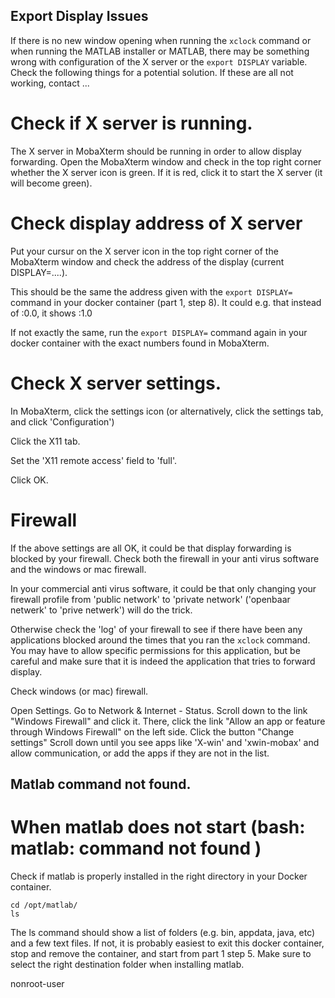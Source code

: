 
## Export Display Issues

If there is no new window opening when running the `xclock` command or when running the MATLAB installer or MATLAB, there may be something wrong with configuration of the X server or the `export DISPLAY` variable. Check the following things for a potential solution. If these are all not working, contact ...

# Check if X server is running.

The X server in MobaXterm should be running in order to allow display forwarding.
Open the MobaXterm window and check in the top right corner whether the X server icon is green. If it is red, click it to start the X server (it will become green).

# Check display address of X server

Put your cursur on the X server icon in the top right corner of the MobaXterm window and check the address of the display (current DISPLAY=....).

This should be the same the address given with the `export DISPLAY=` command in your docker container (part 1, step 8). It could e.g. that instead of <IPv4 address>:0.0, it shows <IPv4 address>:1.0

If not exactly the same, run the `export DISPLAY=`  command again in your docker container with the exact numbers found in MobaXterm.

# Check X server settings.

In MobaXterm, click the settings icon (or alternatively, click the settings tab, and click 'Configuration') 

Click the X11 tab.

Set the 'X11 remote access' field to 'full'.

Click OK.

# Firewall 
 
If the above settings are all OK, it could be that display forwarding is blocked by your firewall. Check both the firewall in your anti virus software and the windows or mac firewall.

In your commercial anti virus software, it could be that only changing your firewall profile from 'public network' to 'private network' ('openbaar netwerk' to 'prive netwerk') will do the trick. 

Otherwise check the 'log' of your firewall to see if there have been any applications blocked around the times that you ran the `xclock` command. You may have to allow specific permissions for this application, but be careful and make sure that it is indeed the application that tries to forward display.

Check windows (or mac) firewall.

Open Settings.
Go to Network & Internet - Status.
Scroll down to the link "Windows Firewall" and click it.
There, click the link "Allow an app or feature through Windows Firewall" on the left side.
Click the button "Change settings"
Scroll down until you see apps like 'X-win' and 'xwin-mobax' and allow communication, or add the apps if they are not in the list.

## Matlab command not found.

# When matlab does not start (bash: matlab: command not found )
Check if matlab is properly installed in the right directory in your Docker container.

```
cd /opt/matlab/
ls
```

The ls command should show a list of folders (e.g. bin, appdata, java, etc) and a few text files.
If not, it is probably easiest to exit this docker container, stop and remove the container, and start from part 1 step 5. Make sure to select the right destination folder when installing matlab.





nonroot-user
